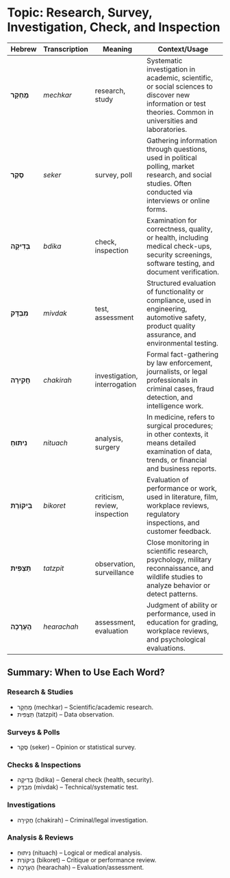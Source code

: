 # Topic: Research, Survey, Investigation, Check, and Inspection  

| **Hebrew** | **Transcription** | **Meaning** | **Context/Usage** |  
|---------------|----------------|------------|-----------------|  
| **מֶחְקָר** | *mechkar* | research, study | Systematic investigation in academic, scientific, or social sciences to discover new information or test theories. Common in universities and laboratories. |  
| **סֶקֶר** | *seker* | survey, poll | Gathering information through questions, used in political polling, market research, and social studies. Often conducted via interviews or online forms. |  
| **בְּדִיקָה** | *bdika* | check, inspection | Examination for correctness, quality, or health, including medical check-ups, security screenings, software testing, and document verification. |  
| **מִבְדָּק** | *mivdak* | test, assessment | Structured evaluation of functionality or compliance, used in engineering, automotive safety, product quality assurance, and environmental testing. |  
| **חֲקִירָה** | *chakirah* | investigation, interrogation | Formal fact-gathering by law enforcement, journalists, or legal professionals in criminal cases, fraud detection, and intelligence work. |  
| **נִיתּוּחַ** | *nituach* | analysis, surgery | In medicine, refers to surgical procedures; in other contexts, it means detailed examination of data, trends, or financial and business reports. |  
| **בִּיקּוֹרֶת** | *bikoret* | criticism, review, inspection | Evaluation of performance or work, used in literature, film, workplace reviews, regulatory inspections, and customer feedback. |  
| **תַּצְפִּית** | *tatzpit* | observation, surveillance | Close monitoring in scientific research, psychology, military reconnaissance, and wildlife studies to analyze behavior or detect patterns. |  
| **הֶעָרָכָה** | *hearachah* | assessment, evaluation | Judgment of ability or performance, used in education for grading, workplace reviews, and psychological evaluations. | 


## Summary: When to Use Each Word?
### Research & Studies
- מֶחְקָר (mechkar) – Scientific/academic research.
- תַּצְפִּית (tatzpit) – Data observation.

### Surveys & Polls
- סֶקֶר (seker) – Opinion or statistical survey.

### Checks & Inspections
- בְּדִיקָה (bdika) – General check (health, security).
- מִבְדָּק (mivdak) – Technical/systematic test.

### Investigations
- חֲקִירָה (chakirah) – Criminal/legal investigation.

### Analysis & Reviews
- נִיתּוּחַ (nituach) – Logical or medical analysis.
- בִּיקּוֹרֶת (bikoret) – Critique or performance review.
- הֶעָרָכָה (hearachah) – Evaluation/assessment.
